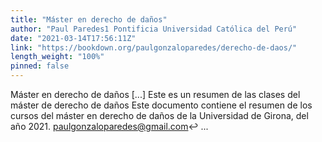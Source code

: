 ```yaml
---
title: "Máster en derecho de daños"
author: "Paul Paredes1 Pontificia Universidad Católica del Perú"
date: "2021-03-14T17:56:11Z"
link: "https://bookdown.org/paulgonzaloparedes/derecho-de-daos/"
length_weight: "100%"
pinned: false
---
```


Máster en derecho de daños [...] Este es un resumen de las clases del máster de derecho de daños Este documento contiene el resumen de los cursos del máster en derecho de daños de la Universidad de Girona, del año 2021. paulgonzaloparedes@gmail.com↩︎ ...

